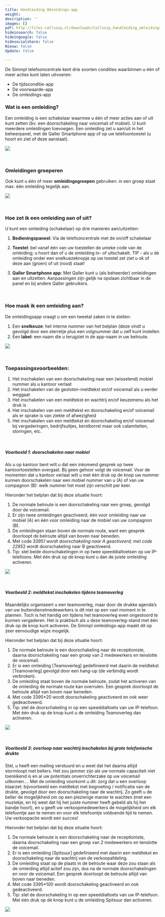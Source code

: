 ```yaml
---
title: Handleiding Omleidings-app
weight: 
description: ''
images: []
pdf: http://files.callvoip.nl/downloads/Callvoip_handleiding_omleidingsapp_flowcontrol.pdf
hideinsearch: false
hideingoogle: false
hidesocialshare: false
Nieuw: false
Update: false

---
```

De Simmpl telefooncentrale kent drie soorten condities waarbinnen u één of meer acties kunt laten uitvoeren:

* De tijdsconditie-app
* De voorwaarde-app
* De omleidings-app

### Wat is een omleiding? 

Een omleiding is een schakelaar waarmee u één of meer acties aan of uit kunt zetten (bv. een doorschakeling naar voicemail of mobiel). U kunt meerdere omleidingen toevoegen. Een omleiding zet u aan/uit in het beheerpanel, met de Qaller Smartphone app of op uw telefoontoestel (u hoort en ziet of deze aanstaat).


![](https://res.cloudinary.com/callvoip/image/upload/v1565093510/support-omleidingI_ooh0oq.png)

<br>

### Omleidingen groeperen

Ook kunt u één of meer **omleidingsgroepen** gebruiken: in een groep staat max. één omleiding tegelijk aan.

![](https://res.cloudinary.com/callvoip/image/upload/v1565093598/support-omleiding2_plvule.png)

<br>

### Hoe zet ik een omleiding aan of uit?

U kunt een omleiding (schakelaar) op drie manieren aan/uitzetten: 

1. **Bedieningspaneel**: Via de telefooncentrale met de on/off schakelaar 
2. **Toestel**: bel vanaf één van uw toestellen de unieke code van de omleiding; u hoort dan of u de omleiding in- of uitschakelt. TIP - als u de omleiding onder een snelkuezeknopje op uw toestel zet ziet u ok of deze aan (groen) of uit (rood) staat! 
3. **Qaller Smartphone app**: Met Qaller kunt u (als beheerder) omleidingen aan en uitzetten. Aanpassingen zijn gelijk na opslaan zichtbaar in de panel en bij andere Qaller gebruikers.

   <br>

### Hoe maak ik een omleiding aan?

De omleidingsapp vraagt u om een tweetal zaken in te stellen: 

1. Een **snelkeuze**: het interne nummer van het belplan (deze vindt u gevolgd door een sterretje plus een volgnummer dat u zelf kunt instellen 
2. Een **label**: een naam die u terugziet in de app-naam in uw belroute.

![](https://res.cloudinary.com/callvoip/image/upload/v1565093762/support-omleiding3_uey12m.png)

<br>

### Toepassingsvoorbeelden: 

1. Het inschakelen van een doorschakeling naar een (wisselend) mobiel nummer als u kantoor verlaat 
2. Het inschakelen van de gesloten-meldtekst en/of voicemail als u eerder weggaat 
3. Het inschakelen van een meldtekst en wachtrij en/of keuzemenu als het druk is 
4. Het inschakelen van een meldtekst en doorschakeling en/of voicemail als er sprake is van ziekte of afwezigheid 
5. Het inschakelen van een meldtekst en doorschakeling en/of voicemail bij vergaderingen, bedrijfsuitjes, kerstborrel maar ook calamiteiten, storingen, etc. 

<br>

##### Voorbeeld 1: doorschakelen naar mobiel

Als u op kantoor bent wilt u dat een inkomend gesprek op twee kantoortoestellen overgaat. Bij geen gehoor volgt de voicemail. Voor de momenten dat u kantoor verlaat wilt u met één druk op de knop uw nummer kunnen doorschakelen naar een mobiel nummer van u (A) of van uw compagnon (B): welk nummer het moet zijn verschilt per keer.

Hieronder het belplan dat bij deze situatie hoort: 

1. De normale belroute is een doorschakeling naar een groep, gevolgd door de voicemail. 
2. Er zijn twee omleidingen geactiveerd, één voor omleiding naar uw mobiel (A) en één voor omleiding naar de mobiel van uw compagnon (B). 
3. De omleidingen staan boven de normale route, want een gesprek doorloopt de belroute altijd van boven naar beneden. 
4. Met code 3395*1 wordt doorschakeling naar A geactiveerd; met code 2295*2 wordt doorschakeling naar B geactiveerd. 
5. Tip: stel beide doorschakelingen in op twee speeddialtoetsen op uw IP-telefoons. Met één druk op de knop kunt u dan de juiste omleiding activeren.

![](https://res.cloudinary.com/callvoip/image/upload/v1565093974/support-omleiding4_yjkvbz.png)

<br>

##### Voorbeeld 2: meldtekst inschakelen tijdens teamoverleg

Maandelijks organiseert u een teamoverleg, maar door de drukke agenda’s van uw buitendienstmedewerkers is dit niet op een vast moment in te plannen. Toch is het handig om tijdens het teamoverleg even ongestoord te kunnen vergaderen. Het is praktisch als u deze teamoverleg-stand met één druk op de knop kunt activeren. De Simmpl omleidings-app maakt dit op zeer eenvoudige wijze mogelijk.

Hieronder het belplan dat bij deze situatie hoort: 

1. De normale belroute is een doorschakeling naar de receptioniste, daarna doorschakeling naar een groep van 2 medewerkers en tenslotte de voicemail. 
2. Er is een omleiding \[Teamoverleg\] gedefinieerd met daarin de meldtekst \[Teamoverleg\] gevolgd door een hang-up (de verbindig wordt verbroken). 
3. De omleiding staat boven de normale belroute, zodat het activeren van de omleiding de normale route kan overrulen. Een gesprek doorloopt de belroute altijd van boven naar beneden. 
4. Met code 3395*20 wordt doorschakeling geactiveerd en ook weer gedeactiveerd. 
5. Tip: stel de doorschakeling in op een speeddialtoets van uw IP-telefoon. Met één druk op de knop kunt u de omleiding Teamoverleg dan activeren.

![](https://res.cloudinary.com/callvoip/image/upload/v1565094074/support-omleiding5_rhb7gt.png)

<br>

##### Voorbeeld 3: overloop naar wachtrij inschakelen bij grote telefonische drukte

Stel, u heeft een mailing verstuurd en u weet dat het daarna altijd stormloopt met bellers. Het zou jammer zijn als uw normale capaciteit niet toereikend is en al uw potentials onverrichterzake op uw voicemail uitkomen…. Met de omleiding voorkomt u dit: zorg dat u een overloop klaarzet: bijvoorbeeld een meldtekst met begroeting / notificatie van de drukte, gevolgd door een doorschakeling naar de wachtrij. Zo geeft u de beller de mogelijkheid om op een plezierige manier te wachten (met een muziekje, en hij weet dat hij het juiste nummer heeft gebeld als hij het bandje hoort), en u geeft uw verkoopmedewerkers de mogelijkheid om elk telefoontje aan te nemen en voor elk telefoontje voldoende tijd te nemen. Uw verkoopactie wordt een succes!

Hieronder het belplan dat bij deze situatie hoort: 

1. De normale belroute is een doorschakeling naar de receptioniste, daarna doorschakeling naar een groep van 2 medewerkers en tenslotte de voicemail. 
2. Er is een omleiding \[Spitsuur\] gedefinieerd met daarin een meldtekst en doorschakeling naar de wachtrij van de verkoopafdeling. 
3. De omleiding staat op de plaats in de belroute waar deze zou staan als de omleiding altijd actief zou zijn, dus na de normale doorschakelingen en voor de voicemail. Een gesprek doorloopt de belroute altijd van boven naar beneden.
4. Met code 3395*100 wordt doorschakeling geactiveerd en ook gedeactiveerd. 
5. Tip: stel de doorschakeling in op een speeddialtoets van uw IP-telefoon. Met één druk op de knop kunt u de omleiding Spitsuur dan activeren.

![](https://res.cloudinary.com/callvoip/image/upload/v1565094149/support-omleiding6_zyjwl6.png)